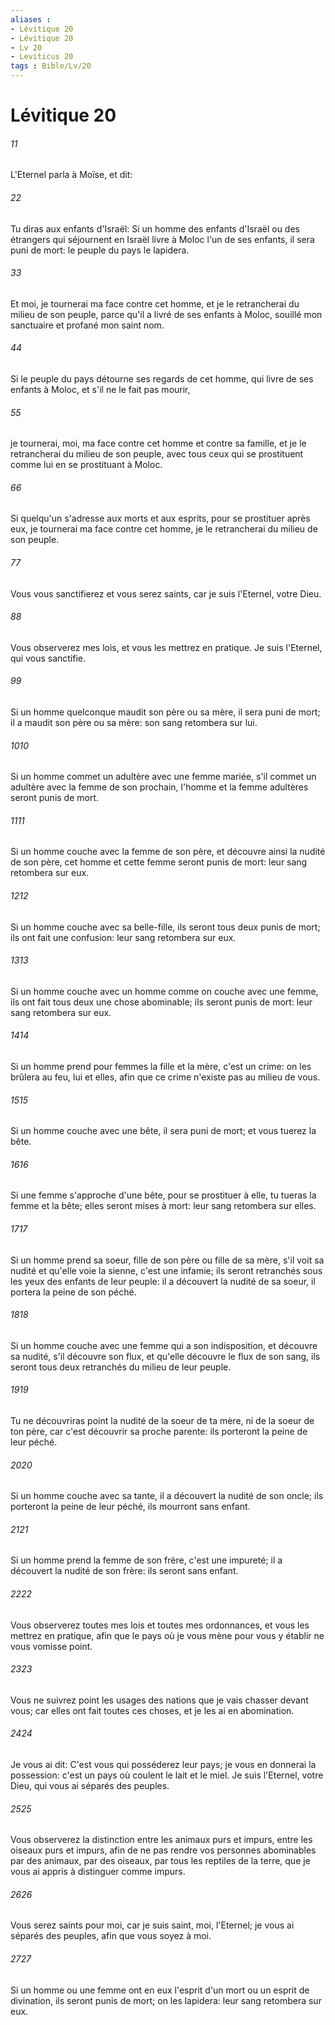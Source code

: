 ```yaml
---
aliases : 
- Lévitique 20
- Lévitique 20
- Lv 20
- Leviticus 20
tags : Bible/Lv/20
---
```


# Lévitique 20

###### 11
L'Eternel parla à Moïse, et dit:
###### 22
Tu diras aux enfants d'Israël: Si un homme des enfants d'Israël ou des étrangers qui séjournent en Israël livre à Moloc l'un de ses enfants, il sera puni de mort: le peuple du pays le lapidera.
###### 33
Et moi, je tournerai ma face contre cet homme, et je le retrancherai du milieu de son peuple, parce qu'il a livré de ses enfants à Moloc, souillé mon sanctuaire et profané mon saint nom.
###### 44
Si le peuple du pays détourne ses regards de cet homme, qui livre de ses enfants à Moloc, et s'il ne le fait pas mourir,
###### 55
je tournerai, moi, ma face contre cet homme et contre sa famille, et je le retrancherai du milieu de son peuple, avec tous ceux qui se prostituent comme lui en se prostituant à Moloc.
###### 66
Si quelqu'un s'adresse aux morts et aux esprits, pour se prostituer après eux, je tournerai ma face contre cet homme, je le retrancherai du milieu de son peuple.
###### 77
Vous vous sanctifierez et vous serez saints, car je suis l'Eternel, votre Dieu.
###### 88
Vous observerez mes lois, et vous les mettrez en pratique. Je suis l'Eternel, qui vous sanctifie.
###### 99
Si un homme quelconque maudit son père ou sa mère, il sera puni de mort; il a maudit son père ou sa mère: son sang retombera sur lui.
###### 1010
Si un homme commet un adultère avec une femme mariée, s'il commet un adultère avec la femme de son prochain, l'homme et la femme adultères seront punis de mort.
###### 1111
Si un homme couche avec la femme de son père, et découvre ainsi la nudité de son père, cet homme et cette femme seront punis de mort: leur sang retombera sur eux.
###### 1212
Si un homme couche avec sa belle-fille, ils seront tous deux punis de mort; ils ont fait une confusion: leur sang retombera sur eux.
###### 1313
Si un homme couche avec un homme comme on couche avec une femme, ils ont fait tous deux une chose abominable; ils seront punis de mort: leur sang retombera sur eux.
###### 1414
Si un homme prend pour femmes la fille et la mère, c'est un crime: on les brûlera au feu, lui et elles, afin que ce crime n'existe pas au milieu de vous.
###### 1515
Si un homme couche avec une bête, il sera puni de mort; et vous tuerez la bête.
###### 1616
Si une femme s'approche d'une bête, pour se prostituer à elle, tu tueras la femme et la bête; elles seront mises à mort: leur sang retombera sur elles.
###### 1717
Si un homme prend sa soeur, fille de son père ou fille de sa mère, s'il voit sa nudité et qu'elle voie la sienne, c'est une infamie; ils seront retranchés sous les yeux des enfants de leur peuple: il a découvert la nudité de sa soeur, il portera la peine de son péché.
###### 1818
Si un homme couche avec une femme qui a son indisposition, et découvre sa nudité, s'il découvre son flux, et qu'elle découvre le flux de son sang, ils seront tous deux retranchés du milieu de leur peuple.
###### 1919
Tu ne découvriras point la nudité de la soeur de ta mère, ni de la soeur de ton père, car c'est découvrir sa proche parente: ils porteront la peine de leur péché.
###### 2020
Si un homme couche avec sa tante, il a découvert la nudité de son oncle; ils porteront la peine de leur péché, ils mourront sans enfant.
###### 2121
Si un homme prend la femme de son frère, c'est une impureté; il a découvert la nudité de son frère: ils seront sans enfant.
###### 2222
Vous observerez toutes mes lois et toutes mes ordonnances, et vous les mettrez en pratique, afin que le pays où je vous mène pour vous y établir ne vous vomisse point.
###### 2323
Vous ne suivrez point les usages des nations que je vais chasser devant vous; car elles ont fait toutes ces choses, et je les ai en abomination.
###### 2424
Je vous ai dit: C'est vous qui posséderez leur pays; je vous en donnerai la possession: c'est un pays où coulent le lait et le miel. Je suis l'Eternel, votre Dieu, qui vous ai séparés des peuples.
###### 2525
Vous observerez la distinction entre les animaux purs et impurs, entre les oiseaux purs et impurs, afin de ne pas rendre vos personnes abominables par des animaux, par des oiseaux, par tous les reptiles de la terre, que je vous ai appris à distinguer comme impurs.
###### 2626
Vous serez saints pour moi, car je suis saint, moi, l'Eternel; je vous ai séparés des peuples, afin que vous soyez à moi.
###### 2727
Si un homme ou une femme ont en eux l'esprit d'un mort ou un esprit de divination, ils seront punis de mort; on les lapidera: leur sang retombera sur eux.
